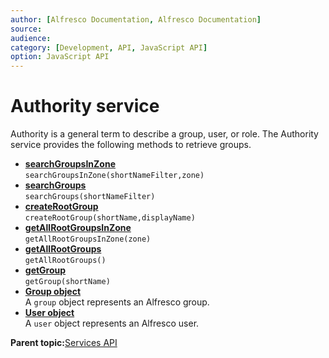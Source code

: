 ```yaml
---
author: [Alfresco Documentation, Alfresco Documentation]
source: 
audience: 
category: [Development, API, JavaScript API]
option: JavaScript API
---
```


# Authority service

Authority is a general term to describe a group, user, or role. The Authority service provides the following methods to retrieve groups.

-   **[searchGroupsInZone](../references/API-JS-searchGroupsInZone.md)**  
`searchGroupsInZone(shortNameFilter,zone)`
-   **[searchGroups](../references/API-JS-searchGroups.md)**  
`searchGroups(shortNameFilter)`
-   **[createRootGroup](../references/API-JS-createRootGroup.md)**  
`createRootGroup(shortName,displayName)`
-   **[getAllRootGroupsInZone](../references/API-JS-getAllRootGroupsInZone.md)**  
`getAllRootGroupsInZone(zone)`
-   **[getAllRootGroups](../references/API-JS-getAllRootGroups.md)**  
`getAllRootGroups()`
-   **[getGroup](../references/API-JS-getGroup-name.md)**  
`getGroup(shortName)`
-   **[Group object](../references/API-JS-Group.md)**  
A `group` object represents an Alfresco group.
-   **[User object](../references/API-JS-User.md)**  
A `user` object represents an Alfresco user.

**Parent topic:**[Services API](../references/API-JS-Services.md)

